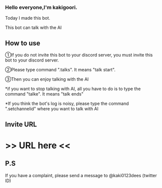 ### Hello everyone,I'm kakigoori.
Today I made this bot.

This bot can talk with the AI

## How to use
①If you do not invite this bot to your discord server, you must invite this bot to your discord server.

②Please type command ".talks". It means "talk start".

③Then you can enjoy talking with the AI

*if you want to stop talking with AI, all you have to do is to type the command "talke". It means "talk ends"

*If you think the bot's log is noisy, please type the command ".setchannelid" where you want to talk with AI
## Invite URL

# >> URL here <<

## P.S
If you have a complaint, please send a message to @kaki0123dees (twitter ID)
